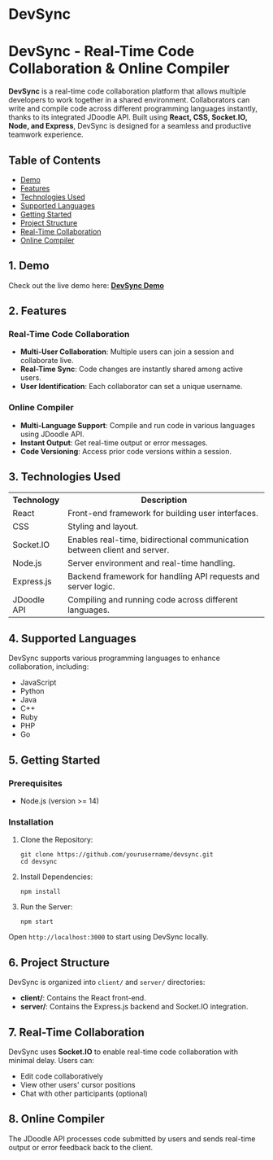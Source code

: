# DevSync
<!DOCTYPE html>
<html lang="en">
<head>
    <meta charset="UTF-8">
    <meta name="viewport" content="width=device-width, initial-scale=1.0">
    
</head>
<body>

<h1>DevSync - Real-Time Code Collaboration & Online Compiler</h1>
<p>
    <strong>DevSync</strong> is a real-time code collaboration platform that allows multiple developers to work together
    in a shared environment. Collaborators can write and compile code across different programming languages instantly,
    thanks to its integrated JDoodle API. Built using <strong>React, CSS, Socket.IO, Node, and Express</strong>,
    DevSync is designed for a seamless and productive teamwork experience.
</p>

<h2>Table of Contents</h2>
<ul>
    <li><a href="#demo">Demo</a></li>
    <li><a href="#features">Features</a></li>
    <li><a href="#technologies-used">Technologies Used</a></li>
    <li><a href="#supported-languages">Supported Languages</a></li>
    <li><a href="#getting-started">Getting Started</a></li>
    <li><a href="#project-structure">Project Structure</a></li>
    <li><a href="#real-time-collaboration">Real-Time Collaboration</a></li>
    <li><a href="#online-compiler">Online Compiler</a></li>
    
</ul>

<h2 id="demo">1. Demo</h2>
<p>Check out the live demo here: <strong><a href="https://devsync-frontend-peh8.onrender.com">DevSync Demo</a></strong></p>

<h2 id="features">2. Features</h2>
<h3>Real-Time Code Collaboration</h3>
<ul>
    <li><strong>Multi-User Collaboration</strong>: Multiple users can join a session and collaborate live.</li>
    <li><strong>Real-Time Sync</strong>: Code changes are instantly shared among active users.</li>
    <li><strong>User Identification</strong>: Each collaborator can set a unique username.</li>
</ul>

<h3>Online Compiler</h3>
<ul>
    <li><strong>Multi-Language Support</strong>: Compile and run code in various languages using JDoodle API.</li>
    <li><strong>Instant Output</strong>: Get real-time output or error messages.</li>
    <li><strong>Code Versioning</strong>: Access prior code versions within a session.</li>
</ul>

<h2 id="technologies-used">3. Technologies Used</h2>
<table>
    <tr><th>Technology</th><th>Description</th></tr>
    <tr><td>React</td><td>Front-end framework for building user interfaces.</td></tr>
    <tr><td>CSS</td><td>Styling and layout.</td></tr>
    <tr><td>Socket.IO</td><td>Enables real-time, bidirectional communication between client and server.</td></tr>
    <tr><td>Node.js</td><td>Server environment and real-time handling.</td></tr>
    <tr><td>Express.js</td><td>Backend framework for handling API requests and server logic.</td></tr>
    <tr><td>JDoodle API</td><td>Compiling and running code across different languages.</td></tr>
</table>

<h2 id="supported-languages">4. Supported Languages</h2>
<p>DevSync supports various programming languages to enhance collaboration, including:</p>
<ul>
    <li>JavaScript</li>
    <li>Python</li>
    <li>Java</li>
    <li>C++</li>
    <li>Ruby</li>
    <li>PHP</li>
    <li>Go</li>
</ul>

<h2 id="getting-started">5. Getting Started</h2>
<h3>Prerequisites</h3>
<ul>
    <li>Node.js (version &gt;= 14)</li>
</ul>

<h3>Installation</h3>
<ol>
    <li>Clone the Repository:
        <pre><code>git clone https://github.com/yourusername/devsync.git
cd devsync
</code></pre></li>
    <li>Install Dependencies:
        <pre><code>npm install</code></pre></li>
    <li>Run the Server:
        <pre><code>npm start</code></pre></li>
</ol>
<p>Open <code>http://localhost:3000</code> to start using DevSync locally.</p>

<h2 id="project-structure">6. Project Structure</h2>
<p>DevSync is organized into <code>client/</code> and <code>server/</code> directories:</p>
<ul>
    <li><strong>client/</strong>: Contains the React front-end.</li>
    <li><strong>server/</strong>: Contains the Express.js backend and Socket.IO integration.</li>
</ul>



<h2 id="real-time-collaboration">7. Real-Time Collaboration</h2>
<p>DevSync uses <strong>Socket.IO</strong> to enable real-time code collaboration with minimal delay. Users can:</p>
<ul>
    <li>Edit code collaboratively</li>
    <li>View other users' cursor positions</li>
    <li>Chat with other participants (optional)</li>
</ul>

<h2 id="online-compiler">8. Online Compiler</h2>
<p>The JDoodle API processes code submitted by users and sends real-time output or error feedback back to the client.</p>





</body>
</html>
